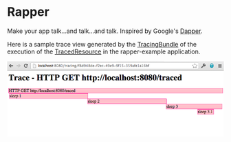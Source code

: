 Rapper
======

Make your app talk…and talk…and talk. Inspired by Google's [Dapper](http://research.google.com/pubs/pub36356.html).

Here is a sample trace view generated by the
[TracingBundle](rapper-dropwizard/src/main/java/com/hypnoticocelot/rapper/dropwizard/TracingBundle.java) of the
execution of the [TracedResource](rapper-example/src/main/java/com/hypnoticocelot/rapper/example/resources/TracedResource.java) in the rapper-example application.

![Sample Span](/rapper-example/screenshot.png "Sample Span View")
